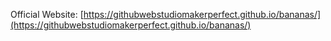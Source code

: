 Official Website: [https://githubwebstudiomakerperfect.github.io/bananas/](https://githubwebstudiomakerperfect.github.io/bananas/)
